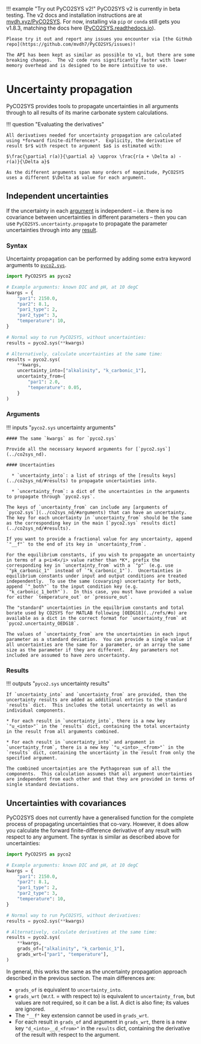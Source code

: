 !!! example "Try out PyCO2SYS v2!"
    PyCO2SYS v2 is currently in beta testing.  The v2 docs and installation instructions are at [mvdh.xyz/PyCO2SYS](https://mvdh.xyz/PyCO2SYS/).  For now, installing via `pip` or `conda` still gets you v1.8.3, matching the docs here ([PyCO2SYS.readthedocs.io](https://pyco2sys.readthedocs.io/en/latest/)).

    Please try it out and report any issues you encounter via [the GitHub repo](https://github.com/mvdh7/PyCO2SYS/issues)!
    
    The API has been kept as similar as possible to v1, but there are some breaking changes.  The v2 code runs significantly faster with lower memory overhead and is designed to be more intuitive to use.

# Uncertainty propagation

PyCO2SYS provides tools to propagate uncertainties in all arguments through to all results of its marine carbonate system calculations.

!!! question "Evaluating the derivatives"

    All derivatives needed for uncertainty propagation are calculated using *forward finite-differences*.  Explicity, the derivative of result $r$ with respect to argument $a$ is estimated with:

    $\frac{\partial r(a)}{\partial a} \approx \frac{r(a + \Delta a) - r(a)}{\Delta a}$

    As the different arguments span many orders of magnitude, PyCO2SYS uses a different $\Delta a$ value for each argument.

## Independent uncertainties

If the uncertainty in each [argument](../co2sys_nd/#arguments) is independent – i.e. there is no covariance between uncertainties in different parameters – then you can use `PyCO2SYS.uncertainty.propagate` to propagate the parameter uncertainties through into any [result](../co2sys_nd/#results).

### Syntax

Uncertainty propagation can be performed by adding some extra keyword arguments to [`pyco2.sys`](../co2sys_nd).

```python
import PyCO2SYS as pyco2

# Example arguments: known DIC and pH, at 10 degC
kwargs = {
    "par1": 2150.0,
    "par2": 8.1,
    "par1_type": 2,
    "par2_type": 3,
    "temperature": 10,
}

# Normal way to run PyCO2SYS, without uncertainties:
results = pyco2.sys(**kwargs)

# Alternatively, calculate uncertainties at the same time:
results = pyco2.sys(
    **kwargs,
    uncertainty_into=["alkalinity", "k_carbonic_1"],
    uncertainty_from={
        "par1": 2.0,
        "temperature": 0.05,
    }
)
```

### Arguments

!!! inputs "`pyco2.sys` uncertainty arguments"

    #### The same `kwargs` as for `pyco2.sys`

    Provide all the necessary keyword arguments for [`pyco2.sys`](../co2sys_nd).

    #### Uncertainties

      * `uncertainty_into`: a list of strings of the [results keys](../co2sys_nd/#results) to propagate uncertainties into.

      * `uncertainty_from`: a dict of the uncertainties in the arguments to propagate through `pyco2.sys`.

    The keys of `uncertainty_from` can include any [arguments of `pyco2.sys`](../co2sys_nd/#arguments) that can have an uncertainty.  The key for each uncertainty in `uncertainty_from` should be the same as the corresponding key in the main [`pyco2.sys` results dict](../co2sys_nd/#results).

    If you want to provide a fractional value for any uncertainty, append `"__f"` to the end of its key in `uncertainty_from`.
    
    For the equilibrium constants, if you wish to propagate an uncertainty in terms of a p<i>K</i> value rather than *K*, prefix the corresponding key in `uncertainty_from` with a `"p"` (e.g. use `"pk_carbonic_1"` instead of `"k_carbonic_1"`).  Uncertainties in equilibrium constants under input and output conditions are treated independently.  To use the same (covarying) uncertainty for both, append `"_both"` to the input condition key (e.g. `"k_carbonic_1_both"`).  In this case, you must have provided a value for either `temperature_out` or `pressure_out`.
    
    The "standard" uncertainties in the equilbrium constants and total borate used by CO2SYS for MATLAB following [OEDG18](../refs/#o) are available as a dict in the correct format for `uncertainty_from` at `pyco2.uncertainty_OEDG18`.

    The values of `uncertainty_from` are the uncertainties in each input parameter as a standard deviation.  You can provide a single value if all uncertainties are the same for a parameter, or an array the same size as the parameter if they are different.  Any parameters not included are assumed to have zero uncertainty.

### Results

!!! outputs "`pyco2.sys` uncertainty results"

    If `uncertainty_into` and `uncertainty_from` are provided, then the uncertainty results are added as additional entries to the standard `results` dict.  This includes the total uncertainty as well as individual components.
    
    * For each result in `uncertainty_into`, there is a new key `"u_<into>"` in the `results` dict, containing the total uncertainty in the result from all arguments combined.

    * For each result in `uncertainty_into` and argument in `uncertainty_from`, there is a new key `"u_<into>__<from>"` in the `results` dict, containing the uncertainty in the result from only the specified argument.

    The combined uncertainties are the Pythagorean sum of all the components.  This calculation assumes that all argument uncertainties are independent from each other and that they are provided in terms of single standard deviations.

## Uncertainties with covariances

PyCO2SYS does not currently have a generalised function for the complete process of propagating uncertainties that co-vary.  However, it does allow you calculate the forward finite-difference derivative of any result with respect to any argument.  The syntax is similar as described above for uncertainties:

```python
import PyCO2SYS as pyco2

# Example arguments: known DIC and pH, at 10 degC
kwargs = {
    "par1": 2150.0,
    "par2": 8.1,
    "par1_type": 2,
    "par2_type": 3,
    "temperature": 10,
}

# Normal way to run PyCO2SYS, without derivatives:
results = pyco2.sys(**kwargs)

# Alternatively, calculate derivatives at the same time:
results = pyco2.sys(
    **kwargs,
    grads_of=["alkalinity", "k_carbonic_1"],
    grads_wrt=["par1", "temperature"],
)
```

 In general, this works the same as the uncertainty propagation approach described in the previous section.  The main differences are:

  * `grads_of` is equivalent to `uncertainty_into`.
  * `grads_wrt` (w.r.t. = with respect to) is equivalent to `uncertainty_from`, but values are not required, so it can be a list.  A dict is also fine; its values are ignored.
  * The `"__f"` key extension cannot be used in `grads_wrt`.
  * For each result in `grads_of` and argument in `grads_wrt`, there is a new key `"d_<into>__d_<from>"` in the `results` dict, containing the derivative of the result with respect to the argument.
